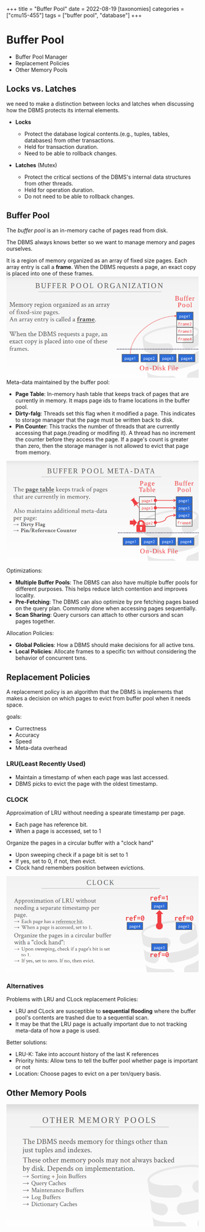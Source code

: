 +++
title = "Buffer Pool"
date = 2022-08-19
[taxonomies]
categories = ["cmu15-455"]
tags = ["buffer pool", "database"]
+++

# Buffer Pool

+ Buffer Pool Manager
+ Replacement Policies
+ Other Memory Pools

## Locks vs. Latches

we need to make a distinction between locks and latches when discussing how the DBMS protects its internal elements.

+ **Locks**
  + Protect the database logical contents.(e.g., tuples, tables, databases) from other transactions.
  + Held for transaction duration.
  + Need to be able to rollback changes.

+ **Latches** (Mutex)
  + Protect the critical sections of the DBMS's internal data structures from other threads.
  + Held for operation duration.
  + Do not need to be able to rollback changes.


## Buffer Pool

  The *buffer pool* is an in-memory cache of pages read from disk.

The DBMS always knows better so we want to manage memory and pages ourselves.

It is a region of memory organized as an array of fixed size pages. Each array entry is call a **frame**. When the DBMS requests a page, an exact copy is placed into one of these frames.
![](2022-08-17_13-04.png)
Meta-data maintained by the buffer pool:
  + **Page Table**: In-memory hash table that keeps track of pages that are currently in memory. It maps page ids to frame locations in the buffer pool.
  + **Dirty-falg**: Threads set this flag when it modified a page. This indicates to storage manager that the page must be written back to disk.
  + **Pin Counter**: This tracks the number of threads that are currently accessing that page.(reading or modifing it). A thread has no increment the counter before they access the page. If a page's count is greater than zero, then the storage manager is not allowed to evict that page from memory.

  ![](2022-08-17_13-37.png)

Optimizations:
  + **Multiple Buffer Pools**: The DBMS can also have multiple buffer pools for different purposes. This helps reduce latch contention and improves locality.
  + **Pre-Fetching**: The DBMS can also optimize by pre fetching pages based on the query plan. Commonly done when accessing pages sequentially.
  + **Scan Sharing**: Query cursors can attach to other cursors and scan pages together.

Allocation Policies:
  + **Global Policies**: How a DBMS should make decisions for all active txns.
  + **Local Policies**: Allocate frames to a specific txn without considering the behavior of concurrent txns.

## Replacement Policies

A replacement policy is an algorithm that the DBMS is implements that makes a decision on which pages to evict from buffer pool when it needs space.

goals:
  + Currectness
  + Accuracy
  + Speed
  + Meta-data overhead

### LRU(Least Recently Used)

 + Maintain a timestamp of when each page was last accessed.
 + DBMS picks to evict the page with the oldest timestamp.

### CLOCK
  Approximation of LRU without needing a spearate timestamp per page.

+ Each page has reference bit. 
+ When a page is accessed, set to 1

Organize the pages in a circular buffer with a "clock hand"
  + Upon sweeping check if a page bit is set to 1
  + If yes, set to 0, if not, then evict.
  + Clock hand remembers position between evictions.

![](2022-08-17_13-51.png)

### Alternatives
Problems with LRU and CLock replacement Policies:
  + LRU and CLock are susceptible to **sequential flooding** where the buffer pool's contents are trashed due to a sequential scan.
  + It may be that the LRU page is actually important due to not tracking meta-data of how a page is used.

Better solutions:
  + LRU-K: Take into account history of the last K references
  + Priority hints: Allow txns to tell the buffer pool whether page is important or not
  + Location: Choose pages to evict on a per txn/query basis.

## Other Memory Pools 

![](2022-08-17_14-00.png)

